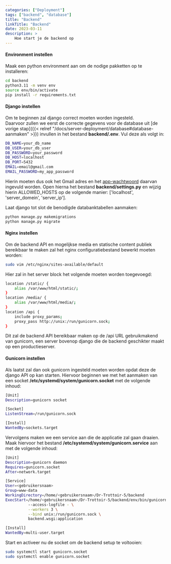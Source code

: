 ```yaml
---
categories: ["Deployment"]
tags: ["backend", "database"]
title: "Backend"
linkTitle: "Backend"
date: 2023-03-11
description: >
    Hoe start je de backend op
---
```


#### Environment instellen
Maak een python environment aan om de nodige pakketten op te installeren:
```bash
cd backend
python3.11 -m venv env
source env/bin/activate
pip install -r requirements.txt
```

#### Django instellen
Om te beginnen zal django correct moeten worden ingesteld.<br>
Daarvoor zullen we eerst de correcte gegevens voor de database uit [de vorige stap]({{< relref "/docs/server-deployment/database#database-aanmaken" >}}) invullen in het bestand **backend/.env**.
Vul deze als volgt in:
```bash
DB_NAME=your_db_name
DB_USER=your_db_user
DB_PASSWORD=your_password
DB_HOST=localhost
DB_PORT=5432
EMAIL=email@gmail.com
EMAIL_PASSWORD=my_app_password
```
Hierin moeten dus ook het Gmail adres en het  [app-wachtwoord](https://support.google.com/mail/answer/185833?hl=nl) daarvan ingevuld worden.
Open hierna het bestand **backend/settings.py** en wijzig hierin ALLOWED_HOSTS op de volgende manier: ['localhost', 'server_domein', 'server_ip'].

Laat django tot slot de benodigde databanktabellen aanmaken:
```bash
python manage.py makemigrations
python manage.py migrate
```

#### Nginx instellen
Om de backend API en mogelijkse media en statische content publiek bereikbaar te maken zal het nginx configuratiebestand bewerkt moeten worden:
```bash
sudo vim /etc/nginx/sites-available/default
```
Hier zal in het server block het volgende moeten worden toegevoegd:
```bash
location /static/ {
    alias /var/www/html/static/;
}
location /media/ {
    alias /var/www/html/media/;
}
location /api {
    include proxy_params;
    proxy_pass http://unix:/run/gunicorn.sock;
}
```

Dit zal de backend API bereikbaar maken op de /api URL gebruikmakend van gunicorn, een server bovenop django die de backend geschikter maakt op een productieserver.

#### Gunicorn instellen
Als laatst zal dan ook gunicorn ingesteld moeten worden opdat deze de django API op kan starten.
Hiervoor beginnen we met het aanmaken van een socket **/etc/systemd/system/gunicorn.socket** met de volgende inhoud:
```bash
[Unit]
Description=gunicorn socket

[Socket]
ListenStream=/run/gunicorn.sock

[Install]
WantedBy=sockets.target
```

Vervolgens maken we een service aan die de applicatie zal gaan draaien. Maak hiervoor het bestand **/etc/systemd/system/gunicorn.service** aan met de volgende inhoud:
```bash
[Unit]
Description=gunicorn daemon
Requires=gunicorn.socket
After=network.target

[Service]
User=<gebruikersnaam>
Group=www-data
WorkingDirectory=/home/<gebruikersnaam>/Dr-Trottoir-5/backend
ExecStart=/home/<gebruikersnaam>/Dr-Trottoir-5/backend/env/bin/gunicorn \
          --access-logfile - \
          --workers 3 \
          --bind unix:/run/gunicorn.sock \
          backend.wsgi:application

[Install]
WantedBy=multi-user.target
```

Start en activeer nu de socket om de backend setup te voltooien:
```bash
sudo systemctl start gunicorn.socket
sudo systemctl enable gunicorn.socket
```